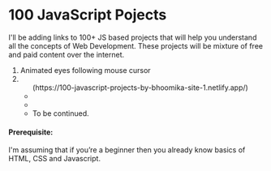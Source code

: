 # 100 JavaScript Pojects

I'll be adding links to 100+ JS based projects that will help you understand all the concepts of Web Development. These projects will be mixture of free and paid content over the internet.  

<ol>
  <li> Animated eyes following mouse cursor <li>
    <ul>(https://100-javascript-projects-by-bhoomika-site-1.netlify.app/)</li>
  <li> </li>
  <li> </li>
  <li> To be continued. </li>
</ol>    


<h4> Prerequisite:</h4> I'm assuming that if you’re a beginner then you already know basics of HTML, CSS and Javascript.
